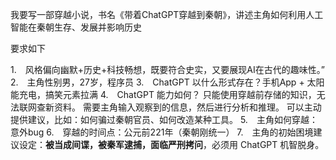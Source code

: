 我要写一部穿越小说，书名《带着ChatGPT穿越到秦朝》，讲述主角如何利用人工智能在秦朝生存、发展并影响历史

要求如下 

1.　风格偏向幽默+历史+科技畅想，既要符合史实，又要展现AI在古代的趣味性。”
2.　主角性别男，27岁，程序员
3.　ChatGPT 以什么形式存在？手机App + 太阳能充电，搞笑元素拉满
4.　ChatGPT 能力如何？ 只能使用穿越前存储的知识，无法联网查新资料。 需要主角输入观察到的信息，然后进行分析和推理。 可以主动提供建议，比如：如何骗过秦朝官员、如何改造某种工具。
5.　主角如何穿越：意外bug
6.　穿越的时间点：公元前221年（秦朝刚统一）
7.　主角的初始困境建议设定：**被当成间谍，被秦军逮捕，面临严刑拷问**，必须用 ChatGPT 机智脱身。





